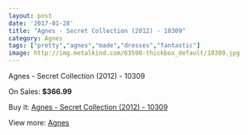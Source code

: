 ```yaml
---
layout: post
date: '2017-01-28'
title: "Agnes - Secret Collection (2012) - 10309"
category: Agnes
tags: ["pretty","agnes","made","dresses","fantastic"]
image: http://img.metalkind.com/63598-thickbox_default/10309.jpg
---
```

Agnes - Secret Collection (2012) - 10309

On Sales: **$366.99**
<a href="https://www.metalkind.com/en/agnes/4285-10309.html"><amp-img layout="responsive" width="600" height="600" src="//img.metalkind.com/63598-thickbox_default/10309.jpg" alt="Agnes - Secret Collection (2012) - 10309 0" /></a>
<a href="https://www.metalkind.com/en/agnes/4285-10309.html"><amp-img layout="responsive" width="600" height="600" src="//img.metalkind.com/63599-thickbox_default/10309.jpg" alt="Agnes - Secret Collection (2012) - 10309 1" /></a>
<a href="https://www.metalkind.com/en/agnes/4285-10309.html"><amp-img layout="responsive" width="600" height="600" src="//img.metalkind.com/63600-thickbox_default/10309.jpg" alt="Agnes - Secret Collection (2012) - 10309 2" /></a>

Buy it: [Agnes - Secret Collection (2012) - 10309](https://www.metalkind.com/en/agnes/4285-10309.html "Agnes - Secret Collection (2012) - 10309")

View more: [Agnes](https://www.metalkind.com/en/4-agnes "Agnes")